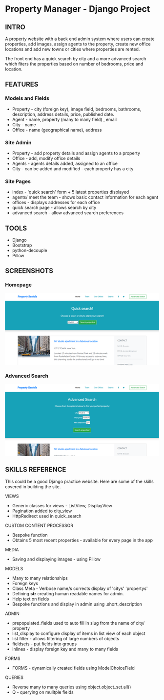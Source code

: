 # Property Manager - Django Project

## INTRO
A property website with a back end admin system where users can create properties, add images, assign agents to the property, create new office locations and add new towns or cities where properties are rented.

The front end has a quick search by city and a more advanced search which fiters the properties based on number of bedrooms, price and location.

## FEATURES
### Models and Fields
- Property - city (foreign key), image field, bedrooms, bathrooms, description, address details, price, published date.
- Agent - name, property (many to many field) , email
- City - name
- Office - name (geographical name), address

### Site Admin
- Property - add property details and assign agents to a property
- Office - add, modify office details 
- Agents - agents details added, assigned to an office
- City - can be added and modified - each property has a city

### Site Pages
- index - 'quick search' form + 5 latest properties displayed
- agents/ meet the team - shows basic contact information for each agent
- offices - displays addresses for each office
- quick search page - allows search by city
- advanced search - allow advanced search preferences

## TOOLS
- Django
- Bootstrap
- python-decouple
- Pillow

## SCREENSHOTS

### Homepage

![homepage](https://github.com/richardgourley/property-manager-django-project/blob/master/screenshots/homepagequicksearch.png)

### Advanced Search

![homepage](https://github.com/richardgourley/property-manager-django-project/blob/master/screenshots/advancedsearch.png)



## SKILLS REFERENCE
This could be a good Django practice website.  Here are some of the skills covered in building the site.

VIEWS
- Generic classes for views - ListView, DisplayView
- Pagination added to city_view
- HttpRedirect used in quick_search

CUSTOM CONTENT PROCESSOR
- Bespoke function 
- Obtains 5 most recent properties - available for every page in the app

MEDIA
- Saving and displaying images - using Pillow

MODELS
- Many to many relationships
- Foreign keys
- Class Meta - Verbose name/s corrects display of 'citys' 'propertys'
- Defining __str__ creating human readable names for admin.
- Help text on fields
- Bespoke functions and display in admin using .short_description

ADMIN
- prepopulated_fields used to auto fill in slug from the name of city/ property
- list_display to configure display of items in list view of each object
- list filter - allows filtering of large numbers of objects
- fieldsets - put fields into groups
- inlines - display foreign key and many to many fields 

FORMS
- FORMS - dynamically created fields using ModelChoiceField

QUERIES
- Reverse many to many queries using object.object_set.all()
- Q - querying on mulitple fields





